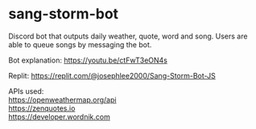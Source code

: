 # sang-storm-bot

Discord bot that outputs daily weather, quote, word and song. Users are able to queue songs by messaging the bot.

Bot explanation:
https://youtu.be/ctFwT3eON4s

Replit:
https://replit.com/@josephlee2000/Sang-Storm-Bot-JS


APIs used:<br/>
https://openweathermap.org/api<br/>
https://zenquotes.io<br/>
https://developer.wordnik.com